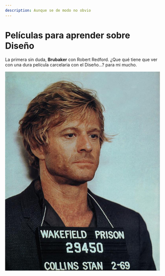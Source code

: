 ```yaml
---
description: Aunque se de modo no obvio
---
```


# Películas para aprender sobre Diseño

La primera sin duda, **Brubaker** con Robert Redford. ¿Que qué tiene que ver con una dura película carcelaria con el Diseño…? para mi mucho.

![](../.gitbook/assets/imagen%20%282%29.png)



